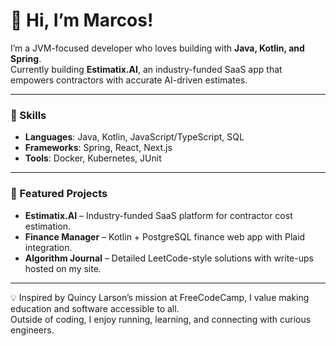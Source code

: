 # 👋 Hi, I’m Marcos!  
I’m a JVM-focused developer who loves building with **Java, Kotlin, and Spring**.  
Currently building **Estimatix.AI**, an industry-funded SaaS app that empowers contractors with accurate AI-driven estimates.

---

### 🌟 Skills
- **Languages**: Java, Kotlin, JavaScript/TypeScript, SQL  
- **Frameworks**: Spring, React, Next.js  
- **Tools**: Docker, Kubernetes, JUnit  

---

### 🚀 Featured Projects
- **Estimatix.AI** – Industry-funded SaaS platform for contractor cost estimation.  
- **Finance Manager** – Kotlin + PostgreSQL finance web app with Plaid integration.  
- **Algorithm Journal** – Detailed LeetCode-style solutions with write-ups hosted on my site.  

---

💡 Inspired by Quincy Larson’s mission at FreeCodeCamp, I value making education and software accessible to all.  
Outside of coding, I enjoy running, learning, and connecting with curious engineers.  




